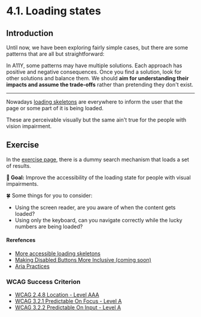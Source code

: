 # 4.1. Loading states

## Introduction

Until now, we have been exploring fairly simple cases, but there are some patterns that are all but straightforward:

In A11Y, some patterns may have multiple solutions. Each approach has positive and negative consequences. Once you find a solution, look for other solutions and balance them. We should **aim for understanding their impacts and assume the trade-offs** rather than pretending they don't exist.

---

Nowadays [loading skeletons](https://uxdesign.cc/what-you-should-know-about-skeleton-screens-a820c45a571a) are everywhere to inform the user that the page or some part of it is being loaded.

These are perceivable visually but the same ain't true for the people with vision impairment.

## Exercise

In the [exercise page](../exercises/4.1.html),
there is a dummy search mechanism that loads a set of results.

**🎯 Goal:** Improve the accessibility of the loading state for people with visual impairments.

🍀 Some things for you to consider:

- Using the screen reader, are you aware of when the content gets loaded?
- Using only the keyboard, can you navigate correctly while the lucky numbers are being loaded?
</details>

<!-- <details>
  <summary>🍀 Reveal solution</summary>
  - Replace `disabled` with `aria-disabled` to avoid skipping focus.
  - Add `aria-live` to the loading element to announce when it starts/ends.
  - Add `aria-busy` to the content while it's being loaded. (not well supported yet).
</details> -->

#### Rerefences

- [More accessible loading skeletons](https://adrianroselli.com/2020/11/more-accessible-skeletons.html)
- [Making Disabled Buttons More Inclusive (coming soon)](TODO-LINK)
- [Aria Practices](https://github.com/w3c/aria-practices/issues)

### WCAG Success Criterion

- [WCAG 2.4.8 Location - Level AAA](https://www.w3.org/TR/WCAG21/#location)
- [WCAG 3.2.1 Predictable On Focus - Level A](https://www.w3.org/TR/WCAG21/#on-focus)
- [WCAG 3.2.2 Predictable On Input - Level A](https://www.w3.org/TR/WCAG21/#on-input)
